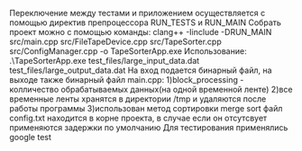 Переключение между тестами и приложением осуществляется с помощью директив препроцессора RUN_TESTS и RUN_MAIN 
Собрать проект можно с помощью команды:
clang++ -Iinclude -DRUN_MAIN src/main.cpp src/FileTapeDevice.cpp src/TapeSorter.cpp src/ConfigManager.cpp -o TapeSorterApp.exe
Использование:
.\TapeSorterApp.exe test_files/large_input_data.dat test_files/large_output_data.dat 
На вход подается бинарный файл, на выходе также бинарный файл
main.cpp:
1)block_processing - колличество обрабатываемых данных(на одной временной ленте)
2)все временные ленты хранятся в директории /tmp и удаляются после работы программы 
3)использован метод сортировки merge sort
файл config.txt находится в корне проекта, в случае если он отсутсвует применяются задержки по умолчанию 
Для тестирования применялись google test 
